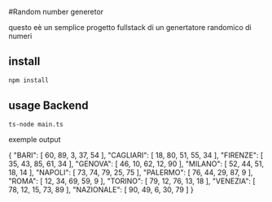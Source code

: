 #Random number generetor

questo eè un semplice progetto fullstack di  un genertatore randomico di numeri

## install
```bash
npm install
```

## usage Backend

```bash
ts-node main.ts
```

exemple output

{
  "BARI": [
    60,
    89,
    3,
    37,
    54
  ],
  "CAGLIARI": [
    18,
    80,
    51,
    55,
    34
  ],
  "FIRENZE": [
    35,
    43,
    85,
    61,
    34
  ],
  "GENOVA": [
    46,
    10,
    62,
    12,
    90
  ],
  "MILANO": [
    52,
    44,
    51,
    18,
    14
  ],
  "NAPOLI": [
    73,
    74,
    79,
    25,
    75
  ],
  "PALERMO": [
    76,
    44,
    29,
    87,
    9
  ],
  "ROMA": [
    12,
    34,
    69,
    59,
    9
  ],
  "TORINO": [
    79,
    12,
    76,
    13,
    18
  ],
  "VENEZIA": [
    78,
    12,
    15,
    73,
    89
  ],
  "NAZIONALE": [
    90,
    49,
    6,
    30,
    79
  ]
}
